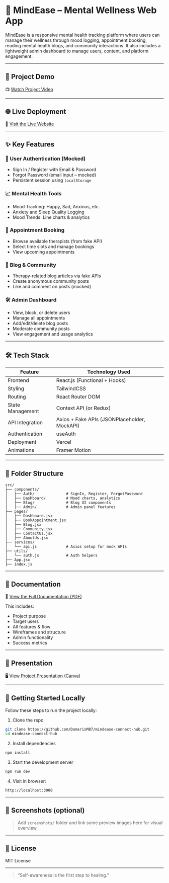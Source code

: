 # 🧠 MindEase – Mental Wellness Web App

MindEase is a responsive mental health tracking platform where users can manage their wellness through mood logging, appointment booking, reading mental health blogs, and community interactions. It also includes a lightweight admin dashboard to manage users, content, and platform engagement.

---

## 🎥 Project Demo

📺 [Watch Project Video](https://drive.google.com/file/d/1G-7M_CX-GJjYeqAkWw7GZ5r0vrAlTjuU/view)

---

## 🌐 Live Deployment

🔗 [Visit the Live Website](https://mindease-connect-hub.vercel.app/)

---

## ✨ Key Features

### 👤 User Authentication (Mocked)

- Sign In / Register with Email & Password
- Forgot Password (email input – mocked)
- Persistent session using `localStorage`

### 📈 Mental Health Tools

- Mood Tracking: Happy, Sad, Anxious, etc.
- Anxiety and Sleep Quality Logging
- Mood Trends: Line charts & analytics

### 📅 Appointment Booking

- Browse available therapists (from fake API)
- Select time slots and manage bookings
- View upcoming appointments

### 📰 Blog & Community

- Therapy-related blog articles via fake APIs
- Create anonymous community posts
- Like and comment on posts (mocked)

### 🛠️ Admin Dashboard

- View, block, or delete users
- Manage all appointments
- Add/edit/delete blog posts
- Moderate community posts
- View engagement and usage analytics

---

## 🛠️ Tech Stack

| Feature              | Technology Used              |
|----------------------|------------------------------|
| Frontend             | React.js (Functional + Hooks)|
| Styling              | TailwindCSS                  |
| Routing              | React Router DOM             |
| State Management     | Context API (or Redux)       |
| API Integration      | Axios + Fake APIs (JSONPlaceholder, MockAPI) |
| Authentication       | useAuth     |
| Deployment           | Vercel                       |
| Animations           | Framer Motion                |

---

## 📁 Folder Structure

```
src/
├── components/
│   ├── Auth/              # SignIn, Register, ForgotPassword
│   ├── Dashboard/         # Mood charts, analytics
│   ├── Blog/              # Blog UI components
│   ├── Admin/             # Admin panel features
├── pages/
│   ├── Dashboard.jsx
│   ├── BookAppointment.jsx
│   ├── Blog.jsx
│   ├── Community.jsx
│   ├── ContactUs.jsx
│   ├── AboutUs.jsx
├── services/
│   └── api.js             # Axios setup for mock APIs
├── utils/
│   └── auth.js            # Auth helpers
├── App.jsx
├── index.js
```

---

## 📄 Documentation

📖 [View the Full Documentation (PDF)](https://drive.google.com/file/d/13bkqg1k99yEgh3i5VH8bya43gJxArUJe/view?usp=sharing)

This includes:
- Project purpose
- Target users
- All features & flow
- Wireframes and structure
- Admin functionality
- Success metrics

---

## 🎤 Presentation

🖥️ [View Project Presentation (Canva)](https://www.canva.com/design/DAGnbr1XPXY/-rzPeO792PE0uzVMig3-0Q/view)

---

## 🚀 Getting Started Locally

Follow these steps to run the project locally:

1. Clone the repo
```bash
git clone https://github.com/DamarisM87/mindease-connect-hub.git
cd mindease-connect-hub
```

2. Install dependencies
```bash
npm install
```

3. Start the development server
```bash
npm run dev
```

4. Visit in browser:
```
http://localhost:3000
```

---

## 📸 Screenshots (optional)

> Add `screenshots/` folder and link some preview images here for visual overview.

---

## 🔐 License

MIT License

---

> “Self-awareness is the first step to healing.”
